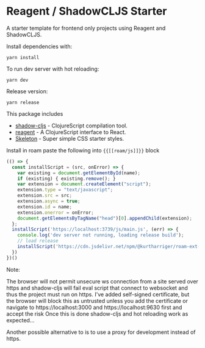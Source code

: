 # Reagent / ShadowCLJS Starter

A starter template for frontend only projects using Reagent and ShadowCLJS.

Install dependencies with:

```
yarn install
```

To run dev server with hot reloading:

```
yarn dev
```

Release version:

```
yarn release
```

This package includes

- [shadow-cljs](https://github.com/thheller/shadow-cljs) - ClojureScript compilation tool.
- [reagent](https://github.com/reagent-project/reagent) - A ClojureScript interface to React.
- [Skeleton](http://getskeleton.com/) - Super simple CSS starter styles.


Install in roam paste the following into `{{[[roam/js]]}}` block

```javascript       
(() => {
  const installScript = (src, onError) => {
    var existing = document.getElementById(name);
    if (existing) { existing.remove(); }
    var extension = document.createElement("script");
    extension.type = "text/javascript";
    extension.src = src; 
    extension.async = true;
    extension.id = name;
    extension.onerror = onError;
    document.getElementsByTagName("head")[0].appendChild(extension);
  };
  installScript('https://localhost:3739/js/main.js', (err) => {
    console.log('dev server not running, loading release build');
    // load release
    installScript('https://cdn.jsdelivr.net/npm/@kurtharriger/roam-ext-shadow-cljs/public/js/main.js')
  })
})()
```

Note:

The browser will not permit unsecure ws connection from a site served over https and shadow-cljs will fail eval script
that connect to websocket and thus the project must run on https.  I've added self-signed certificate, but the browser
will block this as untrusted unless you add the certificate or navigate to https://localhost:3000 and 
https://localhost:9630 first and accept the risk 
Once this is done shadow-cljs and hot reloading work as expected... 

Another possible alternative to is to use a proxy for development instead of https.  

